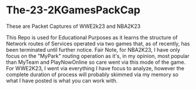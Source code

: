 # The-23-2KGamesPackCap
These are Packet Captures of WWE2k23 and NBA2K23

This Repo is used for Educational Purposes as it learns the structure of Network routes of Services operated via two games that, as of recently, has been terminated until further notice. Fair Note, for NBA2K23, I have only focus on the "MyPark" routing operation as it's, in my opinion, most popular than MyTeam and PlayNowOnline so care went via this mode of the game. For WWE2K23, I went via everything I have focus to analyze, however the complete duration of process will probably skimmed via my memory so what I have posted is what you can work with. 

